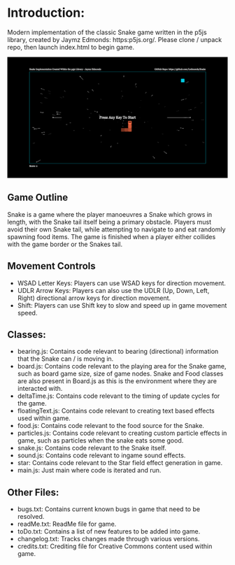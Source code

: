 # Introduction:
Modern implementation of the classic Snake game written in the p5js library, created by Jaymz Edmonds: https:p5js.org/. Please clone / unpack repo, then launch index.html to begin game.

![Alt text](./assets/cover_image.jpg?raw=true "Space Snake.js")

## Game Outline
Snake is a game where the player manoeuvres a Snake which grows in length, with the Snake tail itself being a primary obstacle. Players must avoid their own Snake tail, while attempting to navigate to and eat randomly spawning food items. The game is finished when a player either collides with the game border or the Snakes tail.


## Movement Controls
- WSAD Letter Keys: Players can use WSAD keys for direction movement.
- UDLR Arrow Keys: Players can also use the UDLR (Up, Down, Left, Right) directional arrow keys for direction movement.
- Shift: Players can use Shift key to slow and speed up in game movement speed.


## Classes:
- bearing.js: Contains code relevant to bearing (directional) information that the Snake can / is moving in.
- board.js: Contains code relevant to the playing area for the Snake game, such as board game size, size of game nodes. Snake and Food classes are also present in Board.js as this is the environment where they are interacted with.
- deltaTime.js: Contains code relevant to the timing of update cycles for the game.
- floatingText.js: Contains code relevant to creating text based effects used within game.
- food.js: Contains code relevant to the food source for the Snake.
- particles.js: Contains code relevant to creating custom particle effects in game, such as particles when the snake eats some good.
- snake.js: Contains code relevant to the Snake itself.
- sound.js: Contains code relevant to ingame sound effects.
- star: Contains code relevant to the Star field effect generation in game.
- main.js: Just main where code is iterated and run.


## Other Files:
- bugs.txt: Contains current known bugs in game that need to be resolved.
- readMe.txt: ReadMe file for game.
- toDo.txt: Contains a list of new features to be added into game.
- changelog.txt: Tracks changes made through various versions.
- credits.txt: Crediting file for Creative Commons content used within game.